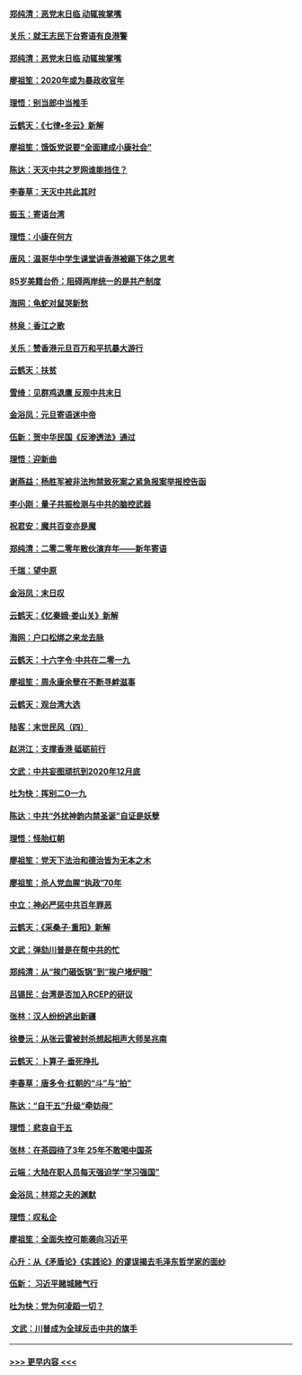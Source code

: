 #### [郑纯清：恶党末日临 动辄挨掌嘴](../pages/nsc993/n11769912.md?t=01060011) 
#### [关乐：就王志民下台寄语有良港警](../pages/nsc993/n11769903.md?t=01060011) 
#### [郑纯清：恶党末日临 动辄挨掌嘴](../pages/nsc993/n11769356.md?t=01060011) 
#### [廖祖笙：2020年或为暴政收官年](../pages/nsc993/n11768216.md?t=01060011) 
#### [理悟：别当郎中当推手](../pages/nsc993/n11768243.md?t=01060011) 
#### [云鹤天：《七律▪冬云》新解](../pages/nsc993/n11768204.md?t=01060011) 
#### [廖祖笙：饿饭党说要“全面建成小康社会”](../pages/nsc993/n11767482.md?t=01060011) 
#### [陈达：天灭中共之罗网谁能挡住？](../pages/nsc993/n11767465.md?t=01060011) 
#### [李春草：天灭中共此其时](../pages/nsc993/n11767452.md?t=01060011) 
#### [振玉：寄语台湾](../pages/nsc993/n11767432.md?t=01060011) 
#### [理悟：小康在何方](../pages/nsc993/n11767394.md?t=01060011) 
#### [唐风：温哥华中学生课堂讲香港被踢下体之思考](../pages/nsc993/n11766848.md?t=01060011) 
#### [85岁美籍台侨：阻碍两岸统一的是共产制度](../pages/nsc993/n11765043.md?t=01060011) 
#### [海网：龟蛇对鼠哭新愁](../pages/nsc993/n11764895.md?t=01060011) 
#### [林泉：香江之歌](../pages/nsc993/n11764415.md?t=01060011) 
#### [关乐：赞香港元旦百万和平抗暴大游行](../pages/nsc993/n11764382.md?t=01060011) 
#### [云鹤天：扶贫](../pages/nsc993/n11764245.md?t=01060011) 
#### [雪绮：见群鸡退鹰  反观中共末日](../pages/nsc993/n11762112.md?t=01060011) 
#### [金浴凤：元旦寄语迷中帝](../pages/nsc993/n11761788.md?t=01060011) 
#### [伍新：贺中华民国《反渗透法》通过](../pages/nsc993/n11761994.md?t=01060011) 
#### [理悟：迎新曲](../pages/nsc993/n11761152.md?t=01060011) 
#### [谢燕益：杨胜军被非法拘禁致死案之紧急报案举报控告函](../pages/nsc993/n11756134.md?t=01060011) 
#### [李小刚：量子共振检测与中共的脑控武器](../pages/nsc993/n11754518.md?t=01060011) 
#### [祝君安：魔共百变亦是魔](../pages/nsc993/n11754469.md?t=01060011) 
#### [郑纯清：二零二零年散伙演弃年——新年寄语](../pages/nsc993/n11754195.md?t=01060011) 
#### [千瑞：望中原](../pages/nsc993/n11754159.md?t=01060011) 
#### [金浴凤：末日叹](../pages/nsc993/n11752359.md?t=01060011) 
#### [云鹤天：《忆秦娥‧娄山关》新解](../pages/nsc993/n11752348.md?t=01060011) 
#### [海网：户口松绑之来龙去脉](../pages/nsc993/n11752328.md?t=01060011) 
#### [云鹤天：十六字令‧中共在二零一九](../pages/nsc993/n11752305.md?t=01060011) 
#### [廖祖笙：周永康余孽在不断寻衅滋事](../pages/nsc993/n11751013.md?t=01060011) 
#### [云鹤天：观台湾大选](../pages/nsc993/n11751007.md?t=01060011) 
#### [陆客：末世民风（四）](../pages/nsc993/n11749203.md?t=01060011) 
#### [赵洪江：支撑香港 砥砺前行](../pages/nsc993/n11748482.md?t=01060011) 
#### [文武：中共妄图顽抗到2020年12月底](../pages/nsc993/n11748446.md?t=01060011) 
#### [吐为快：挥别二O一九](../pages/nsc993/n11748411.md?t=01060011) 
#### [陈达：中共“外扰神韵内禁圣诞”自证是妖孽](../pages/nsc993/n11748226.md?t=01060011) 
#### [理悟：怪胎红朝](../pages/nsc993/n11748206.md?t=01060011) 
#### [廖祖笙：党天下法治和德治皆为无本之木](../pages/nsc993/n11748135.md?t=01060011) 
#### [廖祖笙：杀人党血腥“执政”70年](../pages/nsc993/n11745144.md?t=01060011) 
#### [中立：神必严惩中共百年罪恶](../pages/nsc993/n11744970.md?t=01060011) 
#### [云鹤天：《采桑子‧重阳》新解](../pages/nsc993/n11744948.md?t=01060011) 
#### [文武：弹劾川普是在帮中共的忙](../pages/nsc993/n11744758.md?t=01060011) 
#### [郑纯清：从“挨门砸饭锅”到“挨户堵炉眼”](../pages/nsc993/n11744745.md?t=01060011) 
#### [吕锡民：台湾是否加入RCEP的研议](../pages/nsc993/n11744701.md?t=01060011) 
#### [张林：汉人纷纷逃出新疆](../pages/nsc993/n11743530.md?t=01060011) 
#### [徐曼沅：从张云雷被封杀想起相声大师吴兆南](../pages/nsc993/n11741816.md?t=01060011) 
#### [云鹤天：卜算子‧垂死挣扎](../pages/nsc993/n11739956.md?t=01060011) 
#### [李春草：唐多令‧红朝的“斗”与“拍”](../pages/nsc993/n11739830.md?t=01060011) 
#### [陈达：“自干五”升级“牵妨母”](../pages/nsc993/n11739724.md?t=01060011) 
#### [理悟：悲哀自干五](../pages/nsc993/n11739547.md?t=01060011) 
#### [张林：在茶园待了3年 25年不敢喝中国茶](../pages/nsc993/n11739240.md?t=01060011) 
#### [云端：大陆在职人员每天强迫学“学习强国”](../pages/nsc993/n11738735.md?t=01060011) 
#### [金浴凤：林郑之夫的渊默](../pages/nsc993/n11737735.md?t=01060011) 
#### [理悟：叹私企](../pages/nsc993/n11737715.md?t=01060011) 
#### [廖祖笙：全面失控可能袭向习近平](../pages/nsc993/n11737704.md?t=01060011) 
#### [心升：从《矛盾论》《实践论》的谬误揭去毛泽东哲学家的面纱](../pages/nsc993/n11736962.md?t=01060011) 
#### [伍新： 习近平赌城赌气行](../pages/nsc993/n11736929.md?t=01060011) 
#### [吐为快：党为何凌蹈一切？](../pages/nsc993/n11736915.md?t=01060011) 
#### [ 文武：川普成为全球反击中共的旗手](../pages/nsc993/n11736882.md?t=01060011) 

----
#### [ >>> 更早内容 <<< ](../indexes/nsc993-earlier.md)
